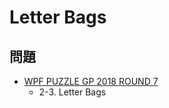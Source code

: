 # Letter Bags

## 問題
- [WPF PUZZLE GP 2018 ROUND 7](../questions/wpfpgp2018_7.md)
	- 2-3. Letter Bags
